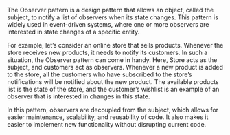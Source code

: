 

The Observer pattern is a design pattern that allows an object, called the subject, to notify a list of observers when its state changes. This pattern is widely used in event-driven systems, where one or more observers are interested in state changes of a specific entity.

For example, let’s consider an online store that sells products. Whenever the store receives new products, it needs to notify its customers. In such a situation, the Observer pattern can come in handy. Here, Store acts as the subject, and customers act as observers. Whenever a new product is added to the store, all the customers who have subscribed to the store’s notifications will be notified about the new product. The available products list is the state of the store, and the customer’s wishlist is an example of an observer that is interested in changes in this state. 

In this pattern, observers are decoupled from the subject, which allows for easier maintenance, scalability, and reusability of code. It also makes it easier to implement new functionality without disrupting current code.